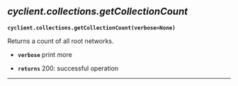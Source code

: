 ## ***cyclient.collections.getCollectionCount***

**`cyclient.collections.getCollectionCount(verbose=None)`**

Returns a count of all root networks.

* **`verbose`** print more

* **`returns`** 200: successful operation

___

